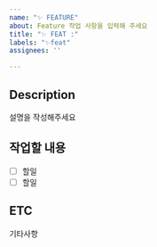 ```yaml
---
name: "✨ FEATURE"
about: Feature 작업 사항을 입력해 주세요
title: "✨ FEAT :"
labels: "✨feat"
assignees: ''

---
```


## Description
설명을 작성해주세요

## 작업할 내용
- [ ] 할일
- [ ] 할일

## ETC
기타사항
